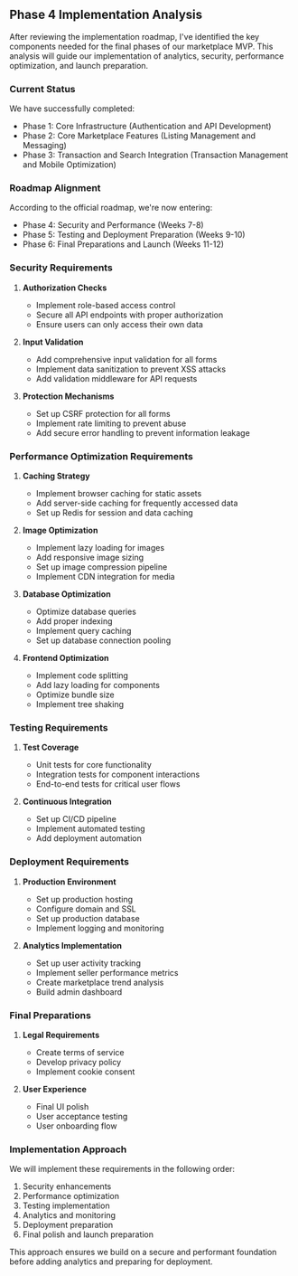 ## Phase 4 Implementation Analysis

After reviewing the implementation roadmap, I've identified the key components needed for the final phases of our marketplace MVP. This analysis will guide our implementation of analytics, security, performance optimization, and launch preparation.

### Current Status
We have successfully completed:
- Phase 1: Core Infrastructure (Authentication and API Development)
- Phase 2: Core Marketplace Features (Listing Management and Messaging)
- Phase 3: Transaction and Search Integration (Transaction Management and Mobile Optimization)

### Roadmap Alignment
According to the official roadmap, we're now entering:
- Phase 4: Security and Performance (Weeks 7-8)
- Phase 5: Testing and Deployment Preparation (Weeks 9-10)
- Phase 6: Final Preparations and Launch (Weeks 11-12)

### Security Requirements
1. **Authorization Checks**
   - Implement role-based access control
   - Secure all API endpoints with proper authorization
   - Ensure users can only access their own data

2. **Input Validation**
   - Add comprehensive input validation for all forms
   - Implement data sanitization to prevent XSS attacks
   - Add validation middleware for API requests

3. **Protection Mechanisms**
   - Set up CSRF protection for all forms
   - Implement rate limiting to prevent abuse
   - Add secure error handling to prevent information leakage

### Performance Optimization Requirements
1. **Caching Strategy**
   - Implement browser caching for static assets
   - Add server-side caching for frequently accessed data
   - Set up Redis for session and data caching

2. **Image Optimization**
   - Implement lazy loading for images
   - Add responsive image sizing
   - Set up image compression pipeline
   - Implement CDN integration for media

3. **Database Optimization**
   - Optimize database queries
   - Add proper indexing
   - Implement query caching
   - Set up database connection pooling

4. **Frontend Optimization**
   - Implement code splitting
   - Add lazy loading for components
   - Optimize bundle size
   - Implement tree shaking

### Testing Requirements
1. **Test Coverage**
   - Unit tests for core functionality
   - Integration tests for component interactions
   - End-to-end tests for critical user flows

2. **Continuous Integration**
   - Set up CI/CD pipeline
   - Implement automated testing
   - Add deployment automation

### Deployment Requirements
1. **Production Environment**
   - Set up production hosting
   - Configure domain and SSL
   - Set up production database
   - Implement logging and monitoring

2. **Analytics Implementation**
   - Set up user activity tracking
   - Implement seller performance metrics
   - Create marketplace trend analysis
   - Build admin dashboard

### Final Preparations
1. **Legal Requirements**
   - Create terms of service
   - Develop privacy policy
   - Implement cookie consent

2. **User Experience**
   - Final UI polish
   - User acceptance testing
   - User onboarding flow

### Implementation Approach
We will implement these requirements in the following order:
1. Security enhancements
2. Performance optimization
3. Testing implementation
4. Analytics and monitoring
5. Deployment preparation
6. Final polish and launch preparation

This approach ensures we build on a secure and performant foundation before adding analytics and preparing for deployment.
